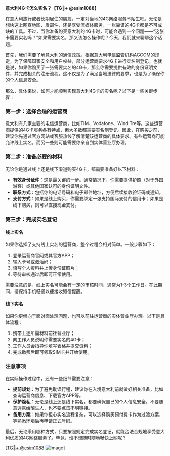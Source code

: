 **意大利4G卡怎么实名？【TG💪+ @esim1088】**

在意大利旅行或者长期居住的朋友，一定对当地的4G网络服务不陌生吧。无论是想快速上网查地图、发邮件，还是享受流媒体服务，一张靠谱的4G卡都是不可或缺的工具。不过，当你准备购买意大利的4G卡时，可能会遇到一个问题——“这张卡需要实名吗？”如果需要实名，那又该怎么操作呢？今天，我们就来聊聊这个话题。

首先，我们需要了解意大利的通信政策。根据意大利电信监管机构AGCOM的规定，为了保障国家安全和用户权益，部分运营商要求4G卡进行实名制登记。也就是说，如果你购买了一张需要实名的4G卡，那么你需要提供有效的身份证明文件，并完成相关的注册流程。这不仅是为了满足当地法律的要求，也是为了确保你的个人信息安全。

那么，具体来说，如何才能顺利实现意大利4G卡的实名呢？以下是一些关键步骤：

### 第一步：选择合适的运营商
意大利有几家主要的电信运营商，比如TIM、Vodafone、Wind Tre等。这些运营商提供的4G卡服务各有特点，但大多数都需要实名制登记。因此，在购买之前，建议你先通过官方网站或客服热线了解清楚该运营商的具体要求。有些运营商可能允许线上实名，而另一些则可能需要你亲自到实体营业厅办理。

### 第二步：准备必要的材料
无论你是通过线上还是线下渠道购买4G卡，都需要准备好以下材料：
- **有效身份证件**：这是最关键的一步。通常情况下，你需要提供护照（对于外国游客）或其他国家认可的身份证明文件。
- **联系方式**：包括你的电话号码和电子邮件地址，方便后续接收验证码或通知。
- **支付方式**：如果是线上购买，你需要绑定一张支持国际支付的信用卡；如果是线下购买，则可以直接现金支付。

### 第三步：完成实名登记
#### 线上实名
如果你选择了支持线上实名的运营商，整个过程会相对简单。一般步骤如下：
1. 登录运营商官网或其官方APP；
2. 输入卡号或激活码；
3. 填写个人资料并上传身份证照片；
4. 等待审核通过后即可正常使用。

需要注意的是，线上实名可能会有一定的审核时间，通常为1-3个工作日。在此期间，请保持手机畅通以便接收短信提醒。

#### 线下实名
如果你更倾向于面对面处理问题，也可以前往运营商的实体营业厅办理。以下是具体流程：
1. 携带上述所需材料前往营业厅；
2. 向工作人员说明你需要实名的4G卡；
3. 工作人员会指导你填写表格并提交资料；
4. 完成缴费后即可领取SIM卡并开始使用。

### 注意事项
在实际操作过程中，还有一些细节需要注意：
- **提前规划**：为了避免耽误行程，建议你在入境意大利前就做好相关准备，比如查询运营商信息、下载官方APP等。
- **保护隐私**：无论是线上还是线下实名，都要确保自己的个人信息安全。不要随意透露给陌生人，也不要点击不明链接。
- **备用方案**：如果你担心实名流程复杂，可以选择购买预付费卡作为过渡方案，等熟悉环境后再申请正式号码。

最后，无论采用哪种方式，只要按照规定完成实名登记，就能合法合规地享受意大利优质的4G网络服务了。毕竟，谁不想随时随地畅快上网呢？

[[TG💪+ @esim1088](https://t.me/s/esim1088) ![Image](https://i.postimg.cc/4NQfJmqS/Snipaste-2025-05-13-00-14-12.png)]